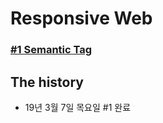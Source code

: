 # Responsive Web

### [#1 Semantic Tag](document/Responsive_01.md)


## The history

- 19년 3월 7일 목요일 #1 완료

